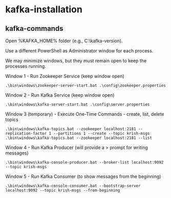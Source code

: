 # kafka-installation

## kafka-commands

Open %KAFKA_HOME% folder (e.g., C:\kafka-version).

Use a different PowerShell as Administrator window for each process.  

We may minimize windows, but they must remain  open to keep the processes running.
  
Window 1 - Run Zookeeper Service  (keep window open)
```
.\bin\windows\zookeeper-server-start.bat .\config\zookeeper.properties
```
Window 2 - Run Kafka Service (keep window open)
```
.\bin\windows\kafka-server-start.bat .\config\server.properties
```
Window 3 (temporary) - Execute One-Time Commands - create, list, delete topics 
```
.\bin\windows\kafka-topics.bat --zookeeper localhost:2181 --replication-factor 1 --partitions 1 --create --topic krish-msgs
.\bin\windows\kafka-topics.bat --zookeeper localhost:2181 --list
```
Window 4 - Run Kafka Producer (will provide a > prompt for writing messages)
```
.\bin\windows\kafka-console-producer.bat --broker-list localhost:9092 --topic krish-msgs
```
Window 5 - Run Kafka Consumer (to show messages from the beginning)
```
.\bin\windows\kafka-console-consumer.bat --bootstrap-server localhost:9092 --topic krish-msgs --from-beginning
```
